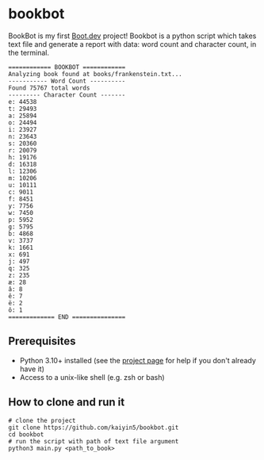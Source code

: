 # bookbot

BookBot is my first [Boot.dev](https://www.boot.dev) project! Bookbot is a python script which takes text file and generate a report with data: word count and character count, in the terminal. 

```
============ BOOKBOT ============
Analyzing book found at books/frankenstein.txt...
----------- Word Count ----------
Found 75767 total words
--------- Character Count -------
e: 44538
t: 29493
a: 25894
o: 24494
i: 23927
n: 23643
s: 20360
r: 20079
h: 19176
d: 16318
l: 12306
m: 10206
u: 10111
c: 9011
f: 8451
y: 7756
w: 7450
p: 5952
g: 5795
b: 4868
v: 3737
k: 1661
x: 691
j: 497
q: 325
z: 235
æ: 28
â: 8
ê: 7
ë: 2
ô: 1
============= END ===============
```

## Prerequisites

* Python 3.10+ installed (see the [project page](https://www.boot.dev/lessons/6120f97b-117f-4a84-94d6-a3436f21f1a4) for help if you don't already have it)
* Access to a unix-like shell (e.g. zsh or bash)

## How to clone and run it

```
# clone the project
git clone https://github.com/kaiyin5/bookbot.git
cd bookbot
# run the script with path of text file argument
python3 main.py <path_to_book>
```
